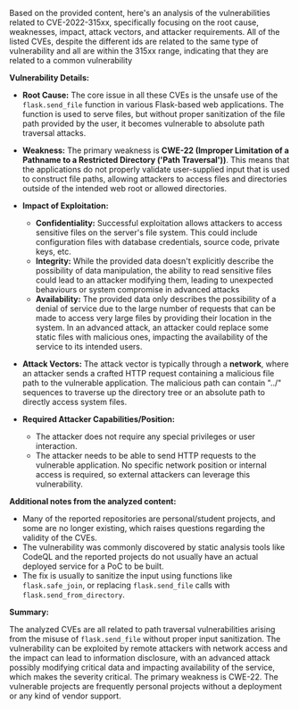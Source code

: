 Based on the provided content, here's an analysis of the vulnerabilities related to CVE-2022-315xx, specifically focusing on the root cause, weaknesses, impact, attack vectors, and attacker requirements. All of the listed CVEs, despite the different ids are related to the same type of vulnerability and all are within the 315xx range, indicating that they are related to a common vulnerability

**Vulnerability Details:**

*   **Root Cause:** The core issue in all these CVEs is the unsafe use of the `flask.send_file` function in various Flask-based web applications. The function is used to serve files, but without proper sanitization of the file path provided by the user, it becomes vulnerable to absolute path traversal attacks.

*   **Weakness:** The primary weakness is **CWE-22 (Improper Limitation of a Pathname to a Restricted Directory ('Path Traversal'))**. This means that the applications do not properly validate user-supplied input that is used to construct file paths, allowing attackers to access files and directories outside of the intended web root or allowed directories.

*  **Impact of Exploitation:**
    *   **Confidentiality:** Successful exploitation allows attackers to access sensitive files on the server's file system. This could include configuration files with database credentials, source code, private keys, etc.
    *   **Integrity:** While the provided data doesn't explicitly describe the possibility of data manipulation, the ability to read sensitive files could lead to an attacker modifying them, leading to unexpected behaviours or system compromise in advanced attacks
    *  **Availability:** The provided data only describes the possibility of a denial of service due to the large number of requests that can be made to access very large files by providing their location in the system. In an advanced attack, an attacker could replace some static files with malicious ones, impacting the availability of the service to its intended users.

*   **Attack Vectors:** The attack vector is typically through a **network**, where an attacker sends a crafted HTTP request containing a malicious file path to the vulnerable application. The malicious path can contain "../" sequences to traverse up the directory tree or an absolute path to directly access system files.

*   **Required Attacker Capabilities/Position:**
    *   The attacker does not require any special privileges or user interaction.
    *   The attacker needs to be able to send HTTP requests to the vulnerable application. No specific network position or internal access is required, so external attackers can leverage this vulnerability.

**Additional notes from the analyzed content:**
* Many of the reported repositories are personal/student projects, and some are no longer existing, which raises questions regarding the validity of the CVEs.
* The vulnerability was commonly discovered by static analysis tools like CodeQL and the reported projects do not usually have an actual deployed service for a PoC to be built.
* The fix is usually to sanitize the input using functions like `flask.safe_join`, or replacing `flask.send_file` calls with `flask.send_from_directory`.

**Summary:**

The analyzed CVEs are all related to path traversal vulnerabilities arising from the misuse of `flask.send_file` without proper input sanitization. The vulnerability can be exploited by remote attackers with network access and the impact can lead to information disclosure, with an advanced attack possibly modifying critical data and impacting availability of the service, which makes the severity critical. The primary weakness is CWE-22. The vulnerable projects are frequently personal projects without a deployment or any kind of vendor support.